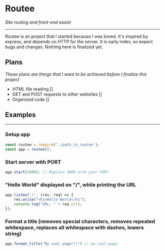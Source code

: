 # Routee
*Site routing and front-end assist*
***
Routee is an project that I started because I was bored. It's inspired by express, and depends on HTTP for the server. It is early indev, so expect bugs and changes. Nothing here is finalized yet.

## Plans
*These plans are things that I want to be achieved before I finalize this project*
- HTML file reading []
- GET and POST requests to other websites []
- Organized code []

## Examples
***
### Setup app
```javascript
const routee = require('./path_to_routee');
const app = routee();
```

### Start server with PORT
```javascript
app.start(3000); // Replace 3000 with your PORT
```

### "Hello World" displayed on "/", while printing the URL
```javascript
app.listen('/', (res, req) => {
    res.write("<h1>Hello World</h1");
    console.log("URL: " + req.url);
});
```
### Format a title (removes special characters, removes repeated whitespace, replaces all whitespace with dashes, lowers string)
```javascript
app.format_title("My cool page!!!") // my-cool-page
```